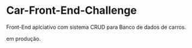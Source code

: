 # Car-Front-End-Challenge
Front-End aplciativo com sistema CRUD para Banco de dados de carros.

em produção.
